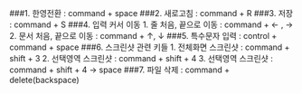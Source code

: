###1. 한영전환 : command + space
###2. 새로고침 : command + R
###3. 저장 : command + S
###4. 입력 커서 이동
    1. 줄 처음, 끝으로 이동 : command + ← , →
    2. 문서 처음, 끝으로 이동 : command + ↑, ↓
###5. 특수문자 입력 : control + command + space
###6. 스크린샷 관련 키들
    1. 전체화면 스크린샷 : command + shift + 3
    2. 선택영역 스크린샷 : command + shift + 4
    3. 선택영역 스크린샷 : command + shift + 4 -> space
###7. 파일 삭제 : command + delete(backspace)
